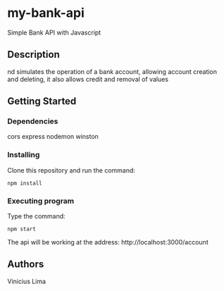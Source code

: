 # my-bank-api

Simple Bank API with Javascript

## Description

nd simulates the operation of a bank account, allowing account creation and deleting, it also allows credit and removal of values

## Getting Started

### Dependencies

cors
express
nodemon
winston

### Installing

Clone this repository and run the command:

```
npm install
```

### Executing program

Type the command:

```
npm start
```

The api will be working at the address: http://localhost:3000/account

## Authors

Vinicius Lima
